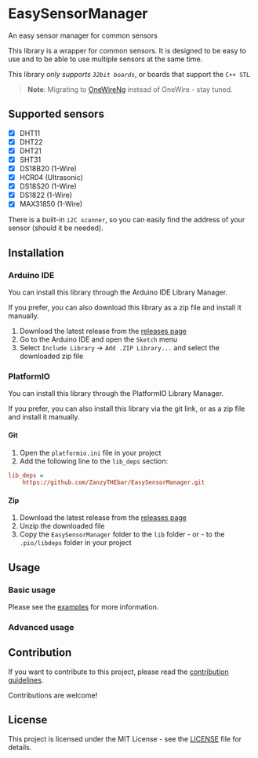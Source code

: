# EasySensorManager

An easy sensor manager for common sensors

This library is a wrapper for common sensors. It is designed to be easy to use and to be able to use multiple sensors at the same time.

This library _only supports `32bit boards`_, or boards that support the `C++ STL`

> **Note**: Migrating to [OneWireNg](https://github.com/pstolarz/OneWireNg) instead of OneWire - stay tuned.

## Supported sensors

- [x] DHT11
- [x] DHT22
- [x] DHT21
- [x] SHT31
- [x] DS18B20 (1-Wire)
- [x] HCR04 (Ultrasonic)
- [x] DS18S20 (1-Wire)
- [x] DS1822 (1-Wire)
- [x] MAX31850 (1-Wire)

There is a built-in `i2C scanner`, so you can easily find the address of your sensor (should it be needed).

## Installation

### Arduino IDE

You can install this library through the Arduino IDE Library Manager.

If you prefer, you can also download this library as a zip file and install it manually.

1. Download the latest release from the [releases page](https://github.com/ZanzyTHEbar/EasySensorManager/releases)
2. Go to the Arduino IDE and open the `Sketch` menu
3. Select `Include Library` -> `Add .ZIP Library...` and select the downloaded zip file

### PlatformIO

You can install this library through the PlatformIO Library Manager.

If you prefer, you can also install this library via the git link, or as a zip file and install it manually.

#### Git

1. Open the `platformio.ini` file in your project
2. Add the following line to the `lib_deps` section:

```ini
lib_deps =
    https://github.com/ZanzyTHEbar/EasySensorManager.git
```

#### Zip

1. Download the latest release from the [releases page](https://github.com/ZanzyTHEbar/EasySensorManager/releases)
2. Unzip the downloaded file
3. Copy the `EasySensorManager` folder to the `lib` folder - or - to the `.pio/libdeps` folder in your project

## Usage

### Basic usage

Please see the [examples](/EasySensorManager/examples) for more information.

### Advanced usage

## Contribution

If you want to contribute to this project, please read the [contribution guidelines](CONTRIBUTING.md).

Contributions are welcome!

## License

This project is licensed under the MIT License - see the [LICENSE](LICENSE) file for details.
